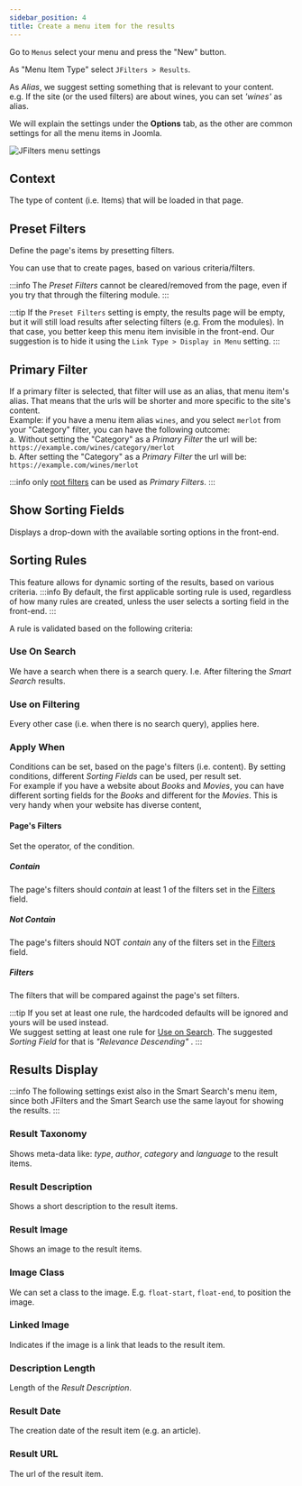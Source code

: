 ```yaml
---
sidebar_position: 4
title: Create a menu item for the results
---
```


Go to `Menus` select your menu and press the "New" button.

As "Menu Item Type" select `JFilters > Results`.

As *Alias*, we suggest setting something that is relevant to your content.  
e.g. If the site (or the used filters) are about wines, you can set *'wines'* as alias. 

We will explain the settings under the **Options** tab, as the other are common settings for all the menu items in Joomla.

![JFilters menu settings](/img/getting-started/menu-options.png)

## Context
The type of content (i.e. Items) that will be loaded in that page.

## Preset Filters
Define the page's items by presetting filters.

You can use that to create pages, based on various criteria/filters.

:::info
The *Preset Filters* cannot be cleared/removed from the page, even if you try that through the filtering module.
:::

:::tip
If the `Preset Filters` setting is empty, the results page will be empty, but it will still load results after selecting filters (e.g. From the modules).
In that case, you better keep this menu item invisible in the front-end.
Our suggestion is to hide it using the `Link Type > Display in Menu` setting.
:::

## Primary Filter
If a primary filter is selected, that filter will use as an alias, that menu item's alias.
That means that the urls will be shorter and more specific to the site's content.\
Example: if you have a menu item alias `wines`, and you select `merlot` from your "Category" filter, you can have the following outcome:\
a. Without setting the "Category" as a *Primary Filter* the url will be:
`https://example.com/wines/category/merlot` \
b. After setting the "Category" as a *Primary Filter* the url will be: `https://example.com/wines/merlot`

:::info
only [root filters](/component/filter-config/filter#root) can be used as *Primary Filters*.
:::

## Show Sorting Fields
Displays a drop-down with the available sorting options in the front-end.

## Sorting Rules
This feature allows for dynamic sorting of the results, based on various criteria.
:::info
By default, the first applicable sorting rule is used, regardless of how many rules are created, unless the user selects a sorting field in the front-end.
:::

A rule is validated based on the following criteria:
### Use On Search 
We have a search when there is a search query. I.e. After filtering the *Smart Search* results.
### Use on Filtering
Every other case (i.e. when there is no search query), applies here.

### Apply When
Conditions can be set, based on the page's filters (i.e. content). By setting conditions, different *Sorting Fields* can be used, per result set.\
For example if you have a website about *Books* and *Movies*, you can have different sorting fields for the *Books* and different for the *Movies*.
This is very handy when your website has diverse content,

####  Page's Filters
Set the operator, of the condition.
##### Contain
The page's filters should *contain* at least 1 of the filters set in the [Filters](#filters) field.
##### Not Contain
The page's filters should NOT *contain* any of the filters set in the [Filters](#filters) field.
##### Filters
The filters that will be compared against the page's set filters.

:::tip
If you set at least one rule, the hardcoded defaults will be ignored and yours will be used instead. \
We suggest setting at least one rule for [Use on Search](#use-on-search). The suggested *Sorting Field* for that is *"Relevance Descending"* .
:::

## Results Display

:::info
The following settings exist also in the Smart Search's menu item, since both JFilters and the Smart Search use the same layout for showing the results.
:::

### Result Taxonomy
Shows meta-data like: *type*, *author*, *category* and *language* to the result items.

### Result Description
Shows a short description to the result items.

### Result Image
Shows an image to the result items.

### Image Class
We can set a class to the image.
E.g. `float-start`, `float-end`, to position the image.

###  Linked Image
Indicates if the image is a link that leads to the result item.

### Description Length
Length of the *Result Description*.

###  Result Date
The creation date of the result item (e.g. an article).

###  Result URL
The url of the result item.

